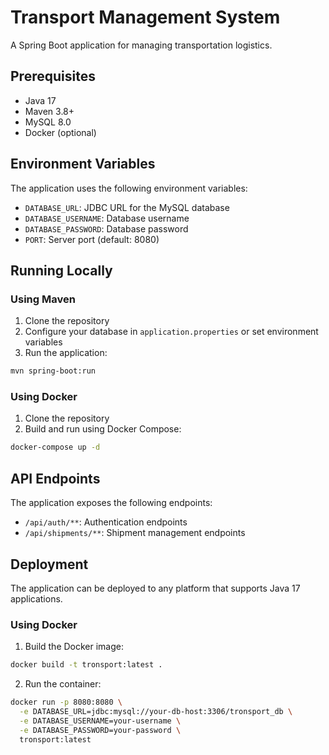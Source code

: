 # Transport Management System

A Spring Boot application for managing transportation logistics.

## Prerequisites

- Java 17
- Maven 3.8+
- MySQL 8.0
- Docker (optional)

## Environment Variables

The application uses the following environment variables:

- `DATABASE_URL`: JDBC URL for the MySQL database
- `DATABASE_USERNAME`: Database username
- `DATABASE_PASSWORD`: Database password
- `PORT`: Server port (default: 8080)

## Running Locally

### Using Maven

1. Clone the repository
2. Configure your database in `application.properties` or set environment variables
3. Run the application:

```bash
mvn spring-boot:run
```

### Using Docker

1. Clone the repository
2. Build and run using Docker Compose:

```bash
docker-compose up -d
```

## API Endpoints

The application exposes the following endpoints:

- `/api/auth/**`: Authentication endpoints
- `/api/shipments/**`: Shipment management endpoints

## Deployment

The application can be deployed to any platform that supports Java 17 applications.

### Using Docker

1. Build the Docker image:

```bash
docker build -t tronsport:latest .
```

2. Run the container:

```bash
docker run -p 8080:8080 \
  -e DATABASE_URL=jdbc:mysql://your-db-host:3306/tronsport_db \
  -e DATABASE_USERNAME=your-username \
  -e DATABASE_PASSWORD=your-password \
  tronsport:latest
```
